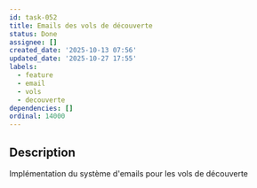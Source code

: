 ```yaml
---
id: task-052
title: Emails des vols de découverte
status: Done
assignee: []
created_date: '2025-10-13 07:56'
updated_date: '2025-10-27 17:55'
labels:
  - feature
  - email
  - vols
  - decouverte
dependencies: []
ordinal: 14000
---
```


## Description

<!-- SECTION:DESCRIPTION:BEGIN -->
Implémentation du système d'emails pour les vols de découverte
<!-- SECTION:DESCRIPTION:END -->

